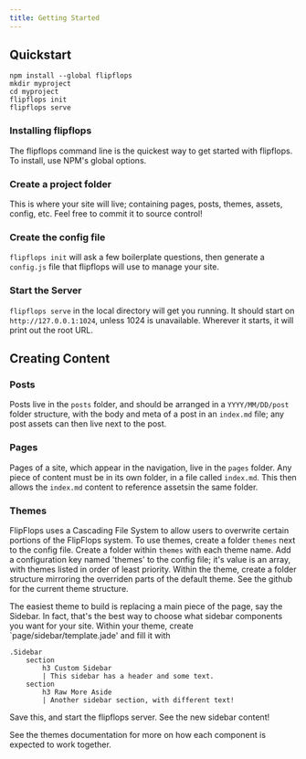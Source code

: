 ```yaml
---
title: Getting Started
---
```


## Quickstart

```
npm install --global flipflops
mkdir myproject
cd myproject
flipflops init
flipflops serve
```

### Installing flipflops

The flipflops command line is the quickest way to get started with flipflops. To
install, use NPM's global options.

### Create a project folder

This is where your site will live; containing pages, posts, themes, assets,
config, etc. Feel free to commit it to source control!

### Create the config file

`flipflops init` will ask a few boilerplate questions, then generate a
`config.js` file that flipflops will use to manage your site.

### Start the Server

`flipflops serve` in the local directory will get you running. It should start
on `http://127.0.0.1:1024`, unless 1024 is unavailable. Wherever it starts, it
will print out the root URL.

## Creating Content

### Posts

Posts live in the `posts` folder, and should be arranged in a `YYYY/MM/DD/post`
folder structure, with the body and meta of a post in an `index.md` file; any
post assets can then live next to the post.

### Pages

Pages of a site, which appear in the navigation, live in the `pages` folder. Any
piece of content must be in its own folder, in a file called `index.md`. This
then allows the `index.md` content to reference assetsin the same folder.

### Themes

FlipFlops uses a Cascading File System to allow users to overwrite certain
portions of the FlipFlops system. To use themes, create a folder `themes` next
to the config file. Create a folder within `themes` with each theme name. Add
a configuration key named 'themes' to the config file; it's value is an array,
with themes listed in order of least priority. Within the theme, create a folder
structure mirroring the overriden parts of the default theme. See the github for
the current theme structure.

The easiest theme to build is replacing a main piece of the page, say the
Sidebar. In fact, that's the best way to choose what sidebar components you want
for your site. Within your theme, create `page/sidebar/template.jade' and fill
it with

```jade
.Sidebar
    section
        h3 Custom Sidebar
        | This sidebar has a header and some text.
    section
        h3 Raw More Aside
        | Another sidebar section, with different text!

```

Save this, and start the flipflops server. See the new sidebar content!

See the themes documentation for more on how each component is expected to work
together.
